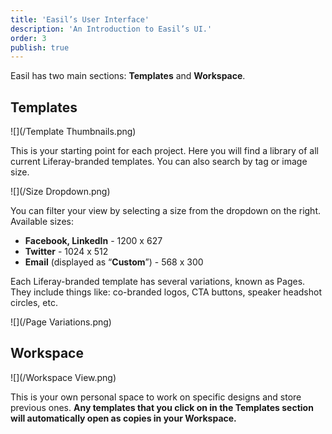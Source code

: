 ```yaml
---
title: 'Easil’s User Interface'
description: 'An Introduction to Easil’s UI.'
order: 3
publish: true
---
```


Easil has two main sections: **Templates** and **Workspace**.

## Templates

![](/Template Thumbnails.png)

This is your starting point for each project. Here you will find a library of all current Liferay-branded templates. You can also search by tag or image size.

![](/Size Dropdown.png)

You can filter your view by selecting a size from the dropdown on the right. Available sizes:

-   **Facebook, LinkedIn** - 1200 x 627
-   **Twitter** - 1024 x 512
-   **Email** (displayed as “**Custom**”) - 568 x 300

Each Liferay-branded template has several variations, known as Pages. They include things like: co-branded logos, CTA buttons, speaker headshot circles, etc.

![](/Page Variations.png)

## Workspace

![](/Workspace View.png)

This is your own personal space to work on specific designs and store previous ones. **Any templates that you click on in the Templates section will automatically open as copies in your Workspace.**

